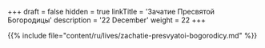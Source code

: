 +++
draft = false
hidden = true
linkTitle = 'Зачатие Пресвятой Богородицы'
description = '22 December'
weight = 22
+++

{{% include file="content/ru/lives/zachatie-presvyatoi-bogorodicy.md" %}}
